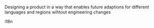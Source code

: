 Designing a product in a way that enables future adaptions for different languages and regions wihtout engineering changes

i18n